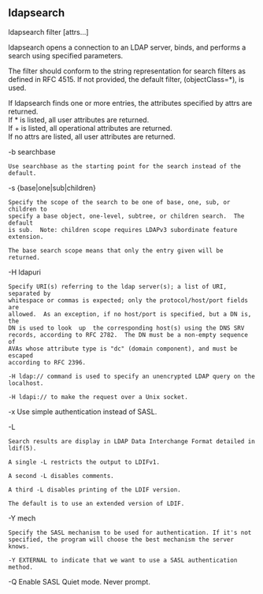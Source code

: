 ## ldapsearch 

ldapsearch <options> filter [attrs...]

ldapsearch opens a connection to an LDAP server, binds, and performs a search
using specified parameters.   

The filter should conform to the string representation for search filters as
defined in RFC 4515.  If not provided, the default filter, (objectClass=\*), is
used.


If ldapsearch finds one or more entries, the attributes specified by attrs are returned.  
    If * is listed, all user attributes are returned.  
    If + is listed, all operational attributes are returned.  
    If no attrs are listed, all user attributes are  returned.

-b searchbase

    Use searchbase as the starting point for the search instead of the default.

-s {base|one|sub|children}

    Specify the scope of the search to be one of base, one, sub, or children to
    specify a base object, one-level, subtree, or children search.  The default
    is sub.  Note: children scope requires LDAPv3 subordinate feature
    extension.

    The base search scope means that only the entry given will be returned.

-H ldapuri

    Specify URI(s) referring to the ldap server(s); a list of URI, separated by
    whitespace or commas is expected; only the protocol/host/port fields are
    allowed.  As an exception, if no host/port is specified, but a DN is, the
    DN is used to look  up  the corresponding host(s) using the DNS SRV
    records, according to RFC 2782.  The DN must be a non-empty sequence of
    AVAs whose attribute type is "dc" (domain component), and must be escaped
    according to RFC 2396.

    -H ldap:// command is used to specify an unencrypted LDAP query on the localhost.

    -H ldapi:// to make the request over a Unix socket.

-x     Use simple authentication instead of SASL.

 -L     

    Search results are display in LDAP Data Interchange Format detailed in ldif(5).  

    A single -L restricts the output to LDIFv1.

    A second -L disables comments.  

    A third -L disables printing of the LDIF version.  

    The default is to use an extended version of LDIF.

-Y mech

    Specify the SASL mechanism to be used for authentication. If it's not
    specified, the program will choose the best mechanism the server knows.

    -Y EXTERNAL to indicate that we want to use a SASL authentication method.

-Q     Enable SASL Quiet mode.  Never prompt.
